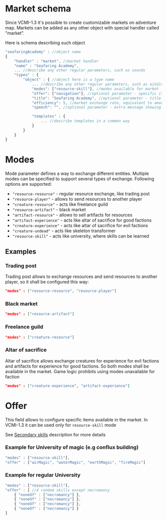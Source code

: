 # Market schema

Since VCMI-1.3 it's possible to create customizable markets on adventure map.
Markets can be added as any other object with special handler called "market".

Here is schema describing such object

```js
"seafaringAcademy" : //object name
{
	"handler" : "market", //market handler
	"name" : "Seafaring Academy",
	... //describe any other regular parameters, such as sounds
	"types" : {
		"object" : { //object here is a type name
			... //describe any other regular parameters, such as aiValue or rmg
			"modes": ["resource-skill"], //modes available for market
			"offer": ["navigation"], //optional parameter - specific items, must be presented on market
			"title": "Seafaring Academy", //optional parameter - title for market window
			"efficiency": 5, //market exchange rate, equivalent to amount of markets of certain type owning by player
			"speech": "", //optional parameter - extra message showing on market

			"templates" : {
				... //describe templates in a common way
			}
		}
	}
}	
```

# Modes

Mode parameter defines a way to exchange different entities. Multiple modes can be specified to support several types of exchange.
Following options are supported:
* `"resource-resource"` - regular resource exchange, like trading post
* `"resource-player"` - allows to send resources to another player
* `"creature-resource"` - acts like freelance guild
* `"resource-artifact"` - black market
* `"artifact-resource"` - allows to sell artifacts for resources
* `"artifact-experience"` - acts like altar of sacrifice for good factions
* `"creature-experience"` - acts like altar of sacrifice for evil factions
* `"creature-undead"` - acts like skeleton transformer
* `"resource-skill"` - acts like university, where skills can be learned

## Examples

### Trading post

Trading post allows to exchange resources and send resources to another player, so it shall be configured this way:
```json
"modes" : ["resource-resource", "resource-player"]
```

### Black market

```json
"modes" : ["resource-artifact"]
```

### Freelance guild

```json
"modes" : ["creature-resource"]
```

### Altar of sacrifice

Altar of sacrifice allows exchange creatures for experience for evil factions and artifacts for experience for good factions.
So both modes shall be available in the market.
Game logic prohibits using modes unavailable for faction

```json
"modes" : ["creature-experience", "artifact-experience"]
```

# Offer

This field allows to configure specific items available in the market.
In VCMI-1.3 it can be used only for `resource-skill` mode

See [Secondary skills](https://github.com/vcmi/vcmi/wiki/Modding-~-Objects-~-Rewardable#secondary-skills) description for more details

### Example for University of magic (e.g conflux building)

```js
"modes" : ["resource-skill"],
"offer" : ["airMagic", "waterMagic", "earthMagic", "fireMagic"]
```

### Example for regular University

```js
"modes" : ["resource-skill"],
"offer" : [ //4 random skills except necromancy
    { "noneOf" : ["necromancy"] },
    { "noneOf" : ["necromancy"] },
    { "noneOf" : ["necromancy"] },
    { "noneOf" : ["necromancy"] }
]
```